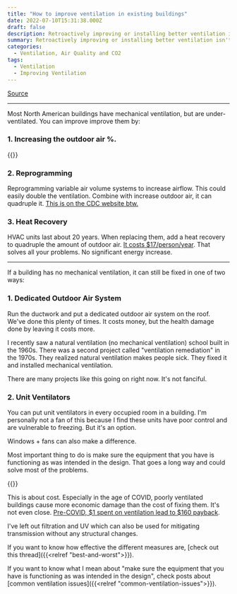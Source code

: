 ```yaml
---
title: "How to improve ventilation in existing buildings"
date: 2022-07-10T15:31:38.000Z
draft: false
description: Retroactively improving or installing better ventilation isn't fanciful. We've done it. It's a question of $ and priorities. Here's how you do it
summary: Retroactively improving or installing better ventilation isn't fanciful. We've done it. It's a question of $ and priorities. Here's how you do it
categories:
  - Ventilation, Air Quality and CO2
tags:
  - Ventilation
  - Improving Ventilation
---
```

[Source](https://twitter.com/joeyfox85/status/1546155191048757252)

---

Most North American buildings have mechanical ventilation, but are under-ventilated. You can improve improve them by:
### 1. Increasing the outdoor air %.

{{<tweet user="joeyfox85" id="1527118643749965827">}}

### 2. Reprogramming 

Reprogramming variable air volume systems to increase airflow. This could easily double the ventilation. Combine with increase outdoor air, it can quadruple it. [This is on the CDC website btw.](https://www.cdc.gov/coronavirus/2019-ncov/community/ventilation.html)

### 3. Heat Recovery

HVAC units last about 20 years.  When replacing them, add a heat recovery to quadruple the amount of outdoor air. [It costs $17/person/year](https://twitter.com/joeyfox85/status/1514688794133504000). That solves all your problems. No significant energy increase.

---

If a building has no mechanical ventilation, it can still be fixed in one of two ways:

### 1. Dedicated Outdoor Air System
Run the ductwork and put a dedicated outdoor air system on the roof. We've done this plenty of times. It costs money, but the health damage done by leaving it costs more.

I recently saw a natural ventilation (no mechanical ventilation) school built in the 1960s. There was a second project called "ventilation remediation" in the 1970s.  They realized natural ventilation makes people sick. They fixed it and installed mechanical ventilation.

There are many projects like this going on right now. It's not fanciful.

### 2. Unit Ventilators

You can put unit ventilators in every occupied room in a building. I'm personally not a fan of this because I find these units have poor control and are vulnerable to freezing. But it's an option.

Windows + fans can also make a difference. 

Most important thing to do is make sure the equipment that you have is functioning as was intended in the design. That goes a long way and could solve most of the problems.

{{<tweet user="MeghanMcNulty1" id="1545414849873707010">}}

This is about cost. Especially in the age of COVID, poorly ventilated buildings cause more economic damage than the cost of fixing them. It's not even close. 
[Pre-COVID, $1 spent on ventilation lead to $160 payback](https://twitter.com/joeyfox85/status/1523465157241753600).

I've left out filtration and UV which can also be used for mitigating transmission without any structural changes.

If you want to know how effective the different measures are, [check out this thread]({{<relref "best-and-worst">}}).

If you want to know what I mean about "make sure the equipment that you have is functioning as was intended in the design", check posts about [common ventilation issues]({{<relref "common-ventilation-issues">}}).
